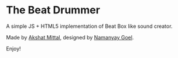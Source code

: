 The Beat Drummer
===========

A simple JS + HTML5 implementation of Beat Box like sound creator.

Made by [Akshat Mittal](http://twitter.com/itsreallyakshat), designed by [Namanyay Goel](http://namanyayg.com/).

Enjoy!